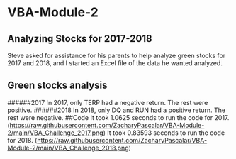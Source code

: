# VBA-Module-2

## Analyzing Stocks for 2017-2018
Steve asked for assistance for his parents to help analyze green stocks for 2017 and 2018, and I started an Excel file of the data he wanted analyzed.

## Green stocks analysis
######2017
In 2017, only TERP had a negative return. The rest were positive.
######2018
In 2018, only DQ and RUN had a positive return. The rest were negative.
##Code
It took 1.0625 seconds to run the code for 2017.
(https://raw.githubusercontent.com/ZacharyPascalar/VBA-Module-2/main/VBA_Challenge_2017.png)
It took 0.83593 seconds to run the code for 2018.
(https://raw.githubusercontent.com/ZacharyPascalar/VBA-Module-2/main/VBA_Challenge_2018.png)
